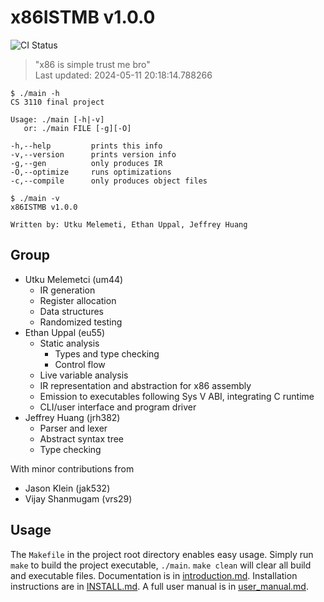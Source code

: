 <!-- THIS FILE IS GENERATED AUTOMATICALLY. -->
<!-- DO NOT EDIT THIS FILE. -->
<!-- EDIT README.md.template INSTEAD. -->
# x86ISTMB v1.0.0


![CI Status](https://github.com/ethanuppal/cs3110_compiler/actions/workflows/ci.yaml/badge.svg)

> "x86 is simple trust me bro"  
> Last updated: 2024-05-11 20:18:14.788266

```
$ ./main -h
CS 3110 final project

Usage: ./main [-h|-v]
   or: ./main FILE [-g][-O]

-h,--help         prints this info
-v,--version      prints version info
-g,--gen          only produces IR
-O,--optimize     runs optimizations
-c,--compile      only produces object files
```
```
$ ./main -v
x86ISTMB v1.0.0

Written by: Utku Melemeti, Ethan Uppal, Jeffrey Huang
```

## Group

- Utku Melemetci (um44)
    - IR generation
    - Register allocation
    - Data structures
    - Randomized testing
- Ethan Uppal (eu55)
    - Static analysis
        - Types and type checking
        - Control flow
    - Live variable analysis
    - IR representation and abstraction for x86 assembly
    - Emission to executables following Sys V ABI, integrating C runtime
    - CLI/user interface and program driver
- Jeffrey Huang (jrh382)
    - Parser and lexer
    - Abstract syntax tree
    - Type checking

With minor contributions from
- Jason Klein (jak532)
- Vijay Shanmugam (vrs29)

## Usage

The `Makefile` in the project root directory enables easy usage.
Simply run `make` to build the project executable, `./main`.
`make clean` will clear all build and executable files.
Documentation is in [introduction.md](docs/introduction.md).
Installation instructions are in [INSTALL.md](INSTALL.md).
A full user manual is in [user_manual.md](docs/user_manual.md).
